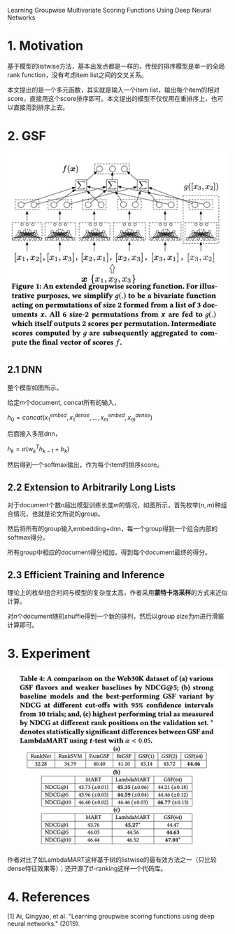 Learning Groupwise Multivariate Scoring Functions Using Deep Neural Networks

# 1. Motivation

基于模型的listwise方法，基本出发点都是一样的，传统的排序模型是单一的全局rank function，没有考虑item list之间的交叉关系。

本文提出的是一个多元函数，其实就是输入一个item list，输出每个item的相对score，直接用这个score排序即可。本文提出的模型不仅仅用在重排序上，也可以直接用到排序上去。

# 2. GSF

<img src='images/gsf.jpg'>

## 2.1 DNN

整个模型如图所示。

给定$m$个document, concat所有的输入，

$h_0 = concat(x_1^{embed}, x_1^{dense}, ..., x_m^{embed}, x_m^{dense})$

后面接入多层dnn，

$h_k = \sigma(w_k^T h_{k-1}+b_k)$

然后得到一个softmax输出，作为每个item的排序score。

## 2.2 Extension to Arbitrarily Long Lists

对于document个数$n$超出模型训练长度$m$的情况，如图所示，首先枚举$(n, m)$种组合情况，也就是论文所说的group。

然后将所有的group输入embedding+dnn，每一个group得到一个组合内部的softmax得分。

所有group中相应的document得分相加，得到每个document最终的得分。

## 2.3 Efficient Training and Inference

理论上的枚举组合时间与模型的复杂度太高，作者采用**蒙特卡洛采样**的方式来近似计算。

对$n$个document随机shuffle得到一个新的排列，然后以group size为$m$进行滑窗计算即可。

# 3. Experiment

<img src='images/gsf_result.jpg'>

作者对比了如LambdaMART这样基于树的listwise的最有效方法之一（只比较dense特征效果等）；还开源了tf-ranking这样一个代码库。

# 4. References

[1] Ai, Qingyao, et al. "Learning groupwise scoring functions using deep neural networks." (2019).